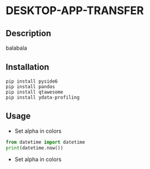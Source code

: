# DESKTOP-APP-TRANSFER

## Description

balabala

## Installation

```shell
pip install pyside6
pip install pandas
pip install qtawesome
pip install ydata-profiling
```

## Usage

- Set alpha in colors

```python
from datetime import datetime
print(datetime.now())
```

- Set alpha in colors
